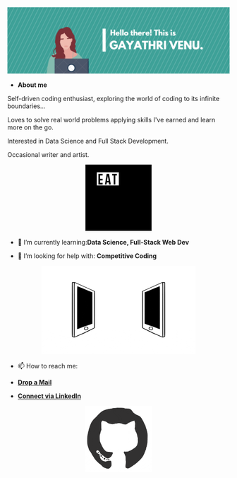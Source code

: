 

<div align="center">
<img src="https://github.com/gayathri-venu/gayathri-venu/blob/master/banner.png" alt="Gayathri Venu"/>
</div>


- **About me**

Self-driven coding enthusiast, exploring the world of coding to its infinite boundaries...

Loves to solve real world problems applying skills I've earned and learn more on the go.

Interested in Data Science and Full Stack Development. 

Occasional writer and artist.


<div align="center">
<img src="https://github.com/gayathri-venu/gayathri-venu/blob/master/giphy.webp" alt="Code" width="150" height="150" />
</div>


- 🌱 I’m currently learning:**Data Science, Full-Stack Web Dev**

- 🤔 I’m looking for help with: **Competitive Coding**


<div align="center">
<img src="https://github.com/gayathri-venu/gayathri-venu/blob/master/connected.gif" alt="Connect" width="350" height="200" />
</div>


- 📫 How to reach me: 
* [**Drop a Mail**](mailto:gayathrivenu2000@gmail.com)

* [**Connect via LinkedIn**](https://www.linkedin.com/in/gayathri-venu-67b55b183/)


<div align="center">
<img src="https://github.com/gayathri-venu/gayathri-venu/blob/master/octo.gif" alt="Octo" width="150" height="150" />
</div>





